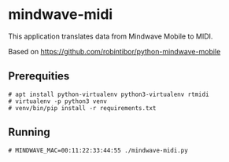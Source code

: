 # mindwave-midi
This application translates data from Mindwave Mobile to MIDI.

Based on https://github.com/robintibor/python-mindwave-mobile

## Prerequities
```
# apt install python-virtualenv python3-virtualenv rtmidi
# virtualenv -p python3 venv
# venv/bin/pip install -r requirements.txt
```

## Running
````
# MINDWAVE_MAC=00:11:22:33:44:55 ./mindwave-midi.py
````
